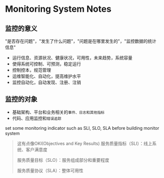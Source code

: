 # Monitoring System Notes

## 监控的意义

"是否存在问题"，"发生了什么问题"，"问题是在哪里发生的"，"监控数据的统计信息"

- 运行信息、资源状况、健康状况，可用性，未来趋势，系统容量
- 使得系统可控制、可预测，稳定运行
- 控制控本，规范管理
- 运维智能化、自动化，提高维护水平
- 监控自动化，自动发现、注册、注销

## 监控的对象

- 基础架构、平台和业务相关的`事件、日志和其他指标`
- 代码、应用监控和`错误追踪`

set some monitoring indicator such as SLI, SLO, SLA before building monitor system

> 这有点像OKI(Objectives and Key Results)
> 服务质量指标（SLI）：线上系统、客户满意度
>
> 服务质量目标（SLO）：服务组成部分和重要程度
>
> 服务质量协议（SLA）：整体可用性
